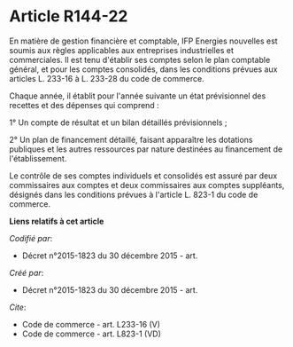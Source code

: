 # Article R144-22

En matière de gestion financière et comptable, IFP Energies nouvelles est soumis aux règles applicables aux entreprises
industrielles et commerciales. Il est tenu d'établir ses comptes selon le plan comptable général, et pour les comptes
consolidés, dans les conditions prévues aux articles L. 233-16 à L. 233-28 du code de commerce. 

Chaque année, il établit pour l'année suivante un état prévisionnel des recettes et des dépenses qui comprend : 

1° Un compte de résultat et un bilan détaillés prévisionnels ; 

2° Un plan de financement détaillé, faisant apparaître les dotations publiques et les autres ressources par nature destinées
au financement de l'établissement. 

Le contrôle de ses comptes individuels et consolidés est assuré par deux commissaires aux comptes et deux commissaires aux
comptes suppléants, désignés dans les conditions prévues à l'article L. 823-1 du code de commerce.

**Liens relatifs à cet article**

_Codifié par_:

  - Décret n°2015-1823 du 30 décembre 2015 - art.

_Créé par_:

  - Décret n°2015-1823 du 30 décembre 2015 - art.

_Cite_:

  - Code de commerce - art. L233-16 (V)
  - Code de commerce - art. L823-1 (VD)
